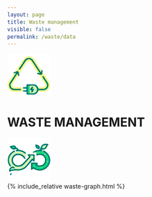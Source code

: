 ```yaml
---
layout: page
title: Waste management
visible: false
permalink: /waste/data
---
```


<div>
	<div class="centered-title">
		<img src="/assets/icons/waste1.png">
		<h1>WASTE MANAGEMENT</h1>
		<img src="/assets/icons/waste2.png">
	</div>
	<div class="flex-container">
		<!-- <div class="row">
			<img class="card-img" src="/assets/icons/data.png">
			<div class="card-descr">
				<h2>Data</h2>
				<p>a</p>
				<a href="#">Find out more.</a>
			</div>
		</div> -->
		{% include_relative waste-graph.html %}
	</div>

</div>





